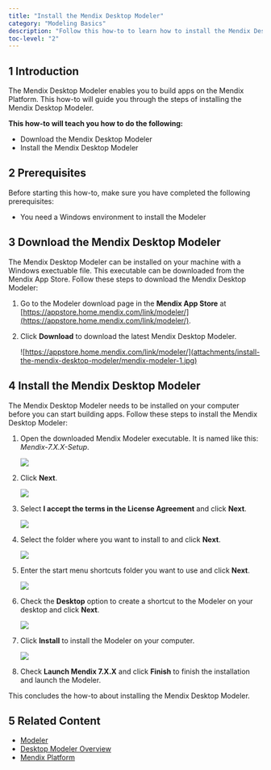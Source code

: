 ```yaml
---
title: "Install the Mendix Desktop Modeler"
category: "Modeling Basics"
description: "Follow this how-to to learn how to install the Mendix Desktop Modeler."
toc-level: "2"
---
```


## 1 Introduction

The Mendix Desktop Modeler enables you to build apps on the Mendix Platform. This how-to will guide you through the steps of installing the Mendix Desktop Modeler.

**This how-to will teach you how to do the following:**

* Download the Mendix Desktop Modeler
* Install the Mendix Desktop Modeler

## 2 Prerequisites

Before starting this how-to, make sure you have completed the following prerequisites:

* You need a Windows environment to install the Modeler

## 3 Download the Mendix Desktop Modeler

The Mendix Desktop Modeler can be installed on your machine with a Windows exectuable file. This executable can be downloaded from the Mendix App Store. Follow these steps to download the Mendix Desktop Modeler:

1. Go to the Modeler download page in the **Mendix App Store** at [https://appstore.home.mendix.com/link/modeler/](https://appstore.home.mendix.com/link/modeler/).
2. Click **Download** to download the latest Mendix Desktop Modeler.

   ![https://appstore.home.mendix.com/link/modeler/](attachments/install-the-mendix-desktop-modeler/mendix-modeler-1.jpg)

## 4 Install the Mendix Desktop Modeler

The Mendix Desktop Modeler needs to be installed on your computer before you can start building apps. Follow these steps to install the Mendix Desktop Modeler:

1. Open the downloaded Mendix Modeler executable. It is named like this: *Mendix-7.X.X-Setup*.
  
    ![](attachments/install-the-mendix-desktop-modeler/mendix-modeler-2.jpg)
  
2. Click **Next**.

    ![](attachments/install-the-mendix-desktop-modeler/mendix-modeler-3.jpg)
  
3. Select **I accept the terms in the License Agreement** and click **Next**.

    ![](attachments/install-the-mendix-desktop-modeler/mendix-modeler-4.jpg)
  
4. Select the folder where you want to install to and click **Next**.

    ![](attachments/install-the-mendix-desktop-modeler/mendix-modeler-5.jpg)
  
5. Enter the start menu shortcuts folder you want to use and click **Next**.

    ![](attachments/install-the-mendix-desktop-modeler/mendix-modeler-6.jpg)
  
6. Check the **Desktop** option to create a shortcut to the Modeler on your desktop and click **Next**.

    ![](attachments/install-the-mendix-desktop-modeler/mendix-modeler-7.jpg)
  
7. Click **Install** to install the Modeler on your computer.

    ![](attachments/install-the-mendix-desktop-modeler/mendix-modeler-9.jpg)
  
8. Check **Launch Mendix 7.X.X** and click **Finish** to finish the installation and launch the Modeler.

This concludes the how-to about installing the Mendix Desktop Modeler.

## 5 Related Content

* [Modeler](/refguide/modeler)
* [Desktop Modeler Overview](/refguide/desktop-modeler)
* [Mendix Platform](/refguide/app-platform)
